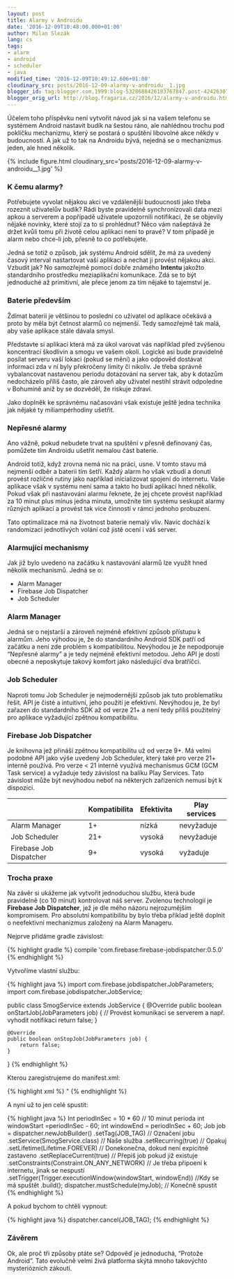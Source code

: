 ```yaml
---
layout: post
title: Alarmy v Androidu
date: '2016-12-09T10:48:00.000+01:00'
author: Milan Slezák
lang: cs
tags:
- alarm
- android
- scheduler
- java
modified_time: '2016-12-09T10:49:12.606+01:00'
cloudinary_src: posts/2016-12-09-alarmy-v-androidu__1.jpg
blogger_id: tag:blogger.com,1999:blog-5328688426183767847.post-4242630700744006367
blogger_orig_url: http://blog.fragaria.cz/2016/12/alarmy-v-androidu.html
---
```


Účelem toho příspěvku není vytvořit návod jak si na vašem telefonu se
systémem Android nastavit budík na šestou ráno, ale nahlédnou trochu pod
pokličku mechanizmu, který se postará o spuštění libovolné akce někdy v
budoucnosti. A jak už to tak na Androidu bývá, nejedná se o mechanizmus
jeden, ale hned
několik.

{% include figure.html cloudinary_src='posts/2016-12-09-alarmy-v-androidu__1.jpg' %}

### K čemu alarmy?

Potřebujete vyvolat nějakou akci ve vzdálenější budoucnosti jako třeba
rozeznít uživatelův budík? Rádi byste pravidelně synchronizovali data
mezi apkou a serverem a popřípadě uživatele upozornili notifikací, že se
objevily nějaké novinky, které stojí za to si prohlédnut? Něco vám
našeptává že držet kvůli tomu při životě celou aplikaci není to pravé?
V tom případě je alarm nebo chce-li job, přesně to co potřebujete.

Jedná se totiž o způsob, jak systému Android sdělit, že má za uvedený
časový interval nastartovat vaší aplikaci a nechat ji provést nějakou
akci. Vzbudit jak? No samozřejmě pomocí dobře známého **Intentu**
jakožto standardního prostředku meziaplikační komunikace. Zdá se to být
jednoduché až primitivní, ale přece jenom za tím nějaké to tajemství
je.

### Baterie především

Ždímat baterii je většinou to poslední co uživatel od aplikace očekává a
proto by měla být četnost alarmů co nejmenší. Tedy samozřejmě tak malá,
aby vaše aplikace stále dávala smysl.

Představte si aplikaci která má za úkol varovat vás například před
zvýšenou koncentrací škodlivin a smogu ve vašem okolí. Logické asi
bude pravidelně posílat serveru vaší lokaci (pokud se mění) a jako
odpověd dostávat informaci zda v ní byly překročeny limity či nikoliv.
Je třeba správně vybalancovat nastavenou periodu dotazování na server
tak, aby k dotazům nedocházelo příliš často, ale zároveň aby uživatel
nestihl strávit odpoledne v Bohumíně aniž by se dozvěděl, že riskuje
zdraví.

Jako doplněk ke správnému načasováni však existuje ještě jedna technika
jak nějaké ty miliampérhodiny ušetřit.

### Nepřesné alarmy

Ano vážně, pokud nebudete trvat na spuštění v přesně definovaný čas,
pomůžete tím Androidu ušetřit nemalou část baterie.

Android totiž, když zrovna nemá nic na práci, usne. V tomto stavu má
nejmenší odběr a baterii tím šetří. Každý alarm ho však vzbudí a donutí
provést rozličné rutiny jako například inicializovat spojení do
internetu. Vaše aplikace však v systému není sama a takto ho budí
aplikací hned několik. Pokud však při nastavování alarmu řeknete, že jej
chcete provést například za 10 minut plus mínus jedna minuta, umožníte
tím systému seskupit alarmy různých aplikací a provést tak více
činností v rámci jednoho probuzení.

Tato optimalizace má na životnost baterie nemalý vliv. Navíc dochází k
randomizaci jednotlivých volání což jistě ocení i váš server.

### Alarmující mechanismy

Jak již bylo uvedeno na začátku k nastavování alarmů lze využít hned
několik mechanismů. Jedná se o:

  - Alarm Manager 
  - Firebase Job Dispatcher 
  - Job Scheduler 

### Alarm Manager

Jedná se o nejstarší a zároveň nejméně efektivní způsob přístupu k
alarmům. Jeho výhodou je, že do standardního Android SDK patří od
začátku a není zde problém s kompatibilitou. Nevýhodou je že
nepodporuje “Nepřesné alarmy” a je tedy nejméně efektivní metodou. Jeho
API je dosti obecné a neposkytuje takový komfort jako následující dva
bratříčci.

### Job Scheduler

Naproti tomu Job Scheduler je nejmodernější způsob jak tuto problematiku
řešit. API je čisté a intuitivní, jeho použití je efektivní. Nevýhodou
je, že byl zařazen do standardního SDK až od verze 21+ a není tedy
příliš použitelný pro aplikace vyžadující zpětnou kompatibilitu.

### Firebase Job Dispatcher

Je knihovna jež přináší zpětnou kompatibilitu už od verze 9+. Má velmi
podobné API jako výše uvedený Job Scheduler, který také pro verze 21+
interně používá. Pro verze \< 21 interně využívá mechanismus GCM (GCM
Task service) a vyžaduje tedy závislost na balíku Play Services. Tato
závislost může být nevýhodou neboť na některých zařízeních nemusí být k
dispozici.

|                         | Kompatibilita | Efektivita | Play services |
| ----------------------- | ------------- | ---------- | ------------- |
| Alarm Manager           | 1+            | nízká      | nevyžaduje    |
| Job Scheduler           | 21+           | vysoká     | nevyžaduje    |
| Firebase Job Dispatcher | 9+            | vysoká     | vyžaduje      |

### Trocha praxe

Na závěr si ukážeme jak vytvořit jednoduchou službu, která bude
pravidelně (co 10 minut) kontrolovat náš server. Zvolenou technologií je
**Firebase Job Dispatcher**, jež je dle mého názoru nejrozumějším
kompromisem. Pro absolutní kompatibilitu by bylo třeba příklad ještě
doplnit o neefektivní mechanizmus založený na Alarm Manageru.

Nejprve přidáme gradle závislost:

{% highlight gradle %}
compile 'com.firebase:firebase-jobdispatcher:0.5.0'
{% endhighlight %}

Vytvoříme vlastní službu:

{% highlight java %}
import com.firebase.jobdispatcher.JobParameters;
import com.firebase.jobdispatcher.JobService;

public class SmogService extends JobService {
	@Override
	public boolean onStartJob(JobParameters job) {
		// Provést komunikaci se serverem a např. vyhodit notifikaci
		return false;
	}

	@Override
	public boolean onStopJob(JobParameters job) {
		return false;
	}
}
{% endhighlight %}

Kterou zaregistrujeme do manifest.xml:

{% highlight xml %}
<service
	android:exported="false"
	android:name=".SmogService">
	<intent-filter>
		<action android:name="com.firebase.jobdispatcher.ACTION_EXECUTE"/>"
	</intent-filter>
</service>
{% endhighlight %}

A nyní už to jen celé spustit:

{% highlight java %}
Int periodInSec = 10 * 60 // 10 minut perioda
int windowStart =periodInSec - 60;
int windowEnd = periodInSec + 60;
Job job = dispatcher.newJobBuilder()
	.setTag(JOB_TAG) // Označení jobu
	.setService(SmogService.class) // Naše služba
	.setRecurring(true) // Opakuj
	.setLifetime(Lifetime.FOREVER) // Donekonečna, dokud není expicitně zastaveno
	.setReplaceCurrent(true) // Přepiš job pokud již existuje
	.setConstraints(Constraint.ON_ANY_NETWORK) // Je třeba připoení k internetu, jinak se nespustí
	.setTrigger(Trigger.executionWindow(windowStart, windowEnd)) //Kdy se má spuštět
	.build();
dispatcher.mustSchedule(myJob); // Konečně spustit
{% endhighlight %}

A pokud bychom to chtěli vypnout:

{% highlight java %}
dispatcher.cancel(JOB_TAG);
{% endhighlight %}

### Závěrem

Ok, ale proč tři způsoby ptáte se? Odpověď je jednoduchá, “Protože
Android”. Tato evolučně velmi živá platforma skýtá mnoho takovýchto
mysteriózních zákoutí.
